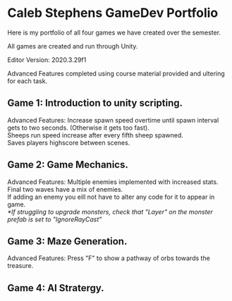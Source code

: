 # Caleb Stephens GameDev Portfolio

Here is my portfolio of all four games we have created over the semester.

All games are created and run through Unity.

Editor Version: 2020.3.29f1

Advanced Features completed using course material provided and ultering for each task.

## Game 1: Introduction to unity scripting. 
  
  Advanced Features: Increase spawn speed overtime until spawn interval gets to two seconds. (Otherwise it gets too fast).  
                     Sheeps run speed increase after every fifth sheep spawned.  
                     Saves players highscore between scenes.

## Game 2: Game Mechanics. 

  Advanced Features: Multiple enemies implemented with increased stats.  
                     Final two waves have a mix of enemies.  
                     If adding an enemy you eill not have to alter any code for it to appear in game.  
  _*If struggling to upgrade monsters, check that "Layer" on the monster prefab is set to "IgnoreRayCast"_
  
## Game 3: Maze Generation. 

  Advanced Features: Press "F" to show a pathway of orbs towards the treasure.
  
## Game 4: AI Stratergy. 
